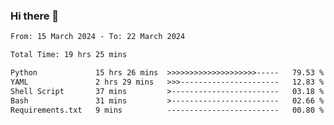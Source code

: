 ### Hi there 👋

<!--
**ututono/ututono** is a ✨ _special_ ✨ repository because its `README.md` (this file) appears on your GitHub profile.

Here are some ideas to get you started:

- 🔭 I’m currently working on ...
- 🌱 I’m currently learning ...
- 👯 I’m looking to collaborate on ...
- 🤔 I’m looking for help with ...
- 💬 Ask me about ...
- 📫 How to reach me: ...
- 😄 Pronouns: ...
- ⚡ Fun fact: ...
-->



<!--START_SECTION:waka-->

```txt
From: 15 March 2024 - To: 22 March 2024

Total Time: 19 hrs 25 mins

Python             15 hrs 26 mins  >>>>>>>>>>>>>>>>>>>>-----   79.53 %
YAML               2 hrs 29 mins   >>>----------------------   12.83 %
Shell Script       37 mins         >------------------------   03.18 %
Bash               31 mins         >------------------------   02.66 %
Requirements.txt   9 mins          -------------------------   00.80 %
```

<!--END_SECTION:waka-->
